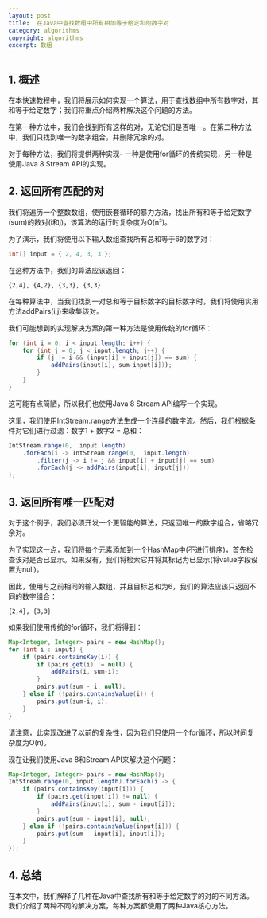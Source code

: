 ```yaml
---
layout: post
title:  在Java中查找数组中所有相加等于给定和的数字对
category: algorithms
copyright: algorithms
excerpt: 数组
---
```


## 1. 概述

在本快速教程中，我们将展示如何实现一个算法，用于查找数组中所有数字对，其和等于给定数字；我们将重点介绍两种解决这个问题的方法。

在第一种方法中，我们会找到所有这样的对，无论它们是否唯一。在第二种方法中，我们只找到唯一的数字组合，并删除冗余的对。

对于每种方法，我们将提供两种实现- 一种是使用for循环的传统实现，另一种是使用Java 8 Stream API的实现。

## 2. 返回所有匹配的对

我们将遍历一个整数数组，使用嵌套循环的暴力方法，找出所有和等于给定数字(sum)的数对(i和j)，该算法的运行时复杂度为O(n²)。

为了演示，我们将使用以下输入数组查找所有总和等于6的数字对：

```java
int[] input = { 2, 4, 3, 3 };
```

在这种方法中，我们的算法应该返回：

```text
{2,4}, {4,2}, {3,3}, {3,3}
```

在每种算法中，当我们找到一对总和等于目标数字的目标数字时，我们将使用实用方法addPairs(i,j)来收集该对。

我们可能想到的实现解决方案的第一种方法是使用传统的for循环：

```java
for (int i = 0; i < input.length; i++) {
    for (int j = 0; j < input.length; j++) {
        if (j != i && (input[i] + input[j]) == sum) {
            addPairs(input[i], sum-input[i]));
        }
    }
}
```

这可能有点简陋，所以我们也使用Java 8 Stream API编写一个实现。

这里，我们使用IntStream.range方法生成一个连续的数字流。然后，我们根据条件对它们进行过滤：数字1 + 数字2 = 总和：

```java
IntStream.range(0,  input.length)
    .forEach(i -> IntStream.range(0,  input.length)
        .filter(j -> i != j && input[i] + input[j] == sum)
        .forEach(j -> addPairs(input[i], input[j]))
);
```

## 3. 返回所有唯一匹配对

对于这个例子，我们必须开发一个更智能的算法，只返回唯一的数字组合，省略冗余对。

为了实现这一点，我们将每个元素添加到一个HashMap中(不进行排序)，首先检查该对是否已显示。如果没有，我们将检索它并将其标记为已显示(将value字段设置为null)。

因此，使用与之前相同的输入数组，并且目标总和为6，我们的算法应该只返回不同的数字组合：

```text
{2,4}, {3,3}
```

如果我们使用传统的for循环，我们将得到：

```java
Map<Integer, Integer> pairs = new HashMap();
for (int i : input) {
    if (pairs.containsKey(i)) {
        if (pairs.get(i) != null) {            
            addPairs(i, sum-i);
        }                
        pairs.put(sum - i, null);
    } else if (!pairs.containsValue(i)) {        
        pairs.put(sum-i, i);
    }
}
```

请注意，此实现改进了以前的复杂性，因为我们只使用一个for循环，所以时间复杂度为O(n)。

现在让我们使用Java 8和Stream API来解决这个问题：

```java
Map<Integer, Integer> pairs = new HashMap();
IntStream.range(0, input.length).forEach(i -> {
    if (pairs.containsKey(input[i])) {
        if (pairs.get(input[i]) != null) {
            addPairs(input[i], sum - input[i]);
        }
        pairs.put(sum - input[i], null);
    } else if (!pairs.containsValue(input[i])) {
        pairs.put(sum - input[i], input[i]);
    }
});
```

## 4. 总结

在本文中，我们解释了几种在Java中查找所有和等于给定数字的对的不同方法。我们介绍了两种不同的解决方案，每种方案都使用了两种Java核心方法。